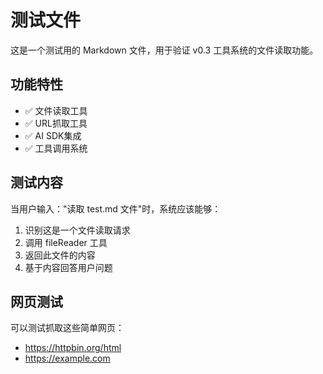 # 测试文件

这是一个测试用的 Markdown 文件，用于验证 v0.3 工具系统的文件读取功能。

## 功能特性

- ✅ 文件读取工具
- ✅ URL抓取工具  
- ✅ AI SDK集成
- ✅ 工具调用系统

## 测试内容

当用户输入："读取 test.md 文件"时，系统应该能够：

1. 识别这是一个文件读取请求
2. 调用 fileReader 工具
3. 返回此文件的内容
4. 基于内容回答用户问题

## 网页测试

可以测试抓取这些简单网页：
- https://httpbin.org/html
- https://example.com 